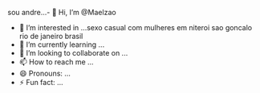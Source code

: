 sou andre...- 👋 Hi, I’m @Maelzao
- 👀 I’m interested in ...sexo casual com mulheres em niteroi sao goncalo rio de janeiro brasil
- 🌱 I’m currently learning ...
- 💞️ I’m looking to collaborate on ...
- 📫 How to reach me ...
- 😄 Pronouns: ...
- ⚡ Fun fact: ...

<!---
Maelzao/Maelzao is a ✨ special ✨ repository because its `README.md` (this file) appears on your GitHub profile.
You can click the Preview link to take a look at your changes.
--->
